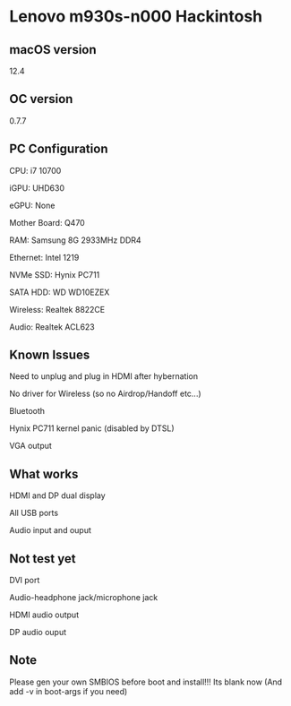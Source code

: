 # Lenovo m930s-n000 Hackintosh

## macOS version
12.4

## OC version
0.7.7

## PC Configuration
CPU: i7 10700

iGPU: UHD630

eGPU: None

Mother Board: Q470

RAM: Samsung 8G 2933MHz DDR4

Ethernet: Intel 1219

NVMe SSD: Hynix PC711

SATA HDD: WD WD10EZEX

Wireless: Realtek 8822CE

Audio: Realtek ACL623

## Known Issues
Need to unplug and plug in HDMI after hybernation

No driver for Wireless (so no Airdrop/Handoff etc...)

Bluetooth

Hynix PC711 kernel panic (disabled by DTSL)

VGA output

## What works
HDMI and DP dual display

All USB ports

Audio input and ouput

## Not test yet
DVI port

Audio-headphone jack/microphone jack

HDMI audio output

DP audio ouput

## Note
Please gen your own SMBIOS before boot and install!!! Its blank now (And add -v in boot-args if you need)


